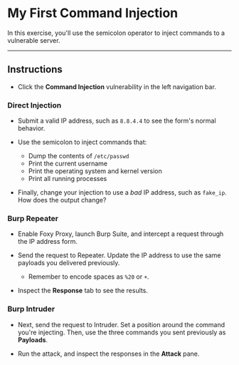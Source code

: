 # My First Command Injection
In this exercise, you'll use the semicolon operator to inject commands to a vulnerable server.

---


## Instructions
- Click the **Command Injection** vulnerability in the left navigation bar.

### Direct Injection
- Submit a valid IP address, such as `8.8.4.4` to see the form's normal behavior.

- Use the semicolon to inject commands that:
  - Dump the contents of `/etc/passwd`
  - Print the current username
  - Print the operating system and kernel version
  - Print all running processes

- Finally, change your injection to use a _bad_ IP address, such as `fake_ip`. How does the output change?

### Burp Repeater
- Enable Foxy Proxy, launch Burp Suite, and intercept a request through the IP address form.

- Send the request to Repeater. Update the IP address to use the same payloads you delivered previously.
  - Remember to encode spaces as `%20` or `+`.

- Inspect the **Response** tab to see the results.

### Burp Intruder
- Next, send the request to Intruder. Set a position around the command you're injecting. Then, use the three commands you sent previously as **Payloads**.

- Run the attack, and inspect the responses in the **Attack** pane.
